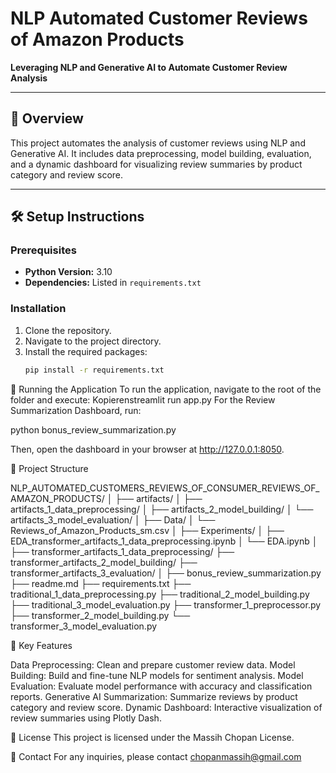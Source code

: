 # NLP Automated Customer Reviews of Amazon Products

**Leveraging NLP and Generative AI to Automate Customer Review Analysis**

---

## 📌 Overview

This project automates the analysis of customer reviews using NLP and Generative AI. It includes data preprocessing, model building, evaluation, and a dynamic dashboard for visualizing review summaries by product category and review score.

---

## 🛠️ Setup Instructions

### Prerequisites
- **Python Version:** 3.10
- **Dependencies:** Listed in `requirements.txt`

### Installation
1. Clone the repository.
2. Navigate to the project directory.
3. Install the required packages:
   ```bash
   pip install -r requirements.txt

🚀 Running the Application
To run the application, navigate to the root of the folder and execute:
 Kopierenstreamlit run app.py
For the Review Summarization Dashboard, run:

python bonus_review_summarization.py


Then, open the dashboard in your browser at http://127.0.0.1:8050.

📂 Project Structure

NLP_AUTOMATED_CUSTOMERS_REVIEWS_OF_CONSUMER_REVIEWS_OF_AMAZON_PRODUCTS/
│
├── artifacts/
│   ├── artifacts_1_data_preprocessing/
│   ├── artifacts_2_model_building/
│   └── artifacts_3_model_evaluation/
│
├── Data/
│   └── Reviews_of_Amazon_Products_sm.csv
│
├── Experiments/
│   ├── EDA_transformer_artifacts_1_data_preprocessing.ipynb
│   └── EDA.ipynb
│
├── transformer_artifacts_1_data_preprocessing/
├── transformer_artifacts_2_model_building/
├── transformer_artifacts_3_evaluation/
│
├── bonus_review_summarization.py
├── readme.md
├── requirements.txt
├── traditional_1_data_preprocessing.py
├── traditional_2_model_building.py
├── traditional_3_model_evaluation.py
├── transformer_1_preprocessor.py
├── transformer_2_model_building.py
└── transformer_3_model_evaluation.py

🎯 Key Features

Data Preprocessing: Clean and prepare customer review data.
Model Building: Build and fine-tune NLP models for sentiment analysis.
Model Evaluation: Evaluate model performance with accuracy and classification reports.
Generative AI Summarization: Summarize reviews by product category and review score.
Dynamic Dashboard: Interactive visualization of review summaries using Plotly Dash.


📝 License
This project is licensed under the Massih Chopan License.

📧 Contact
For any inquiries, please contact chopanmassih@gmail.com
